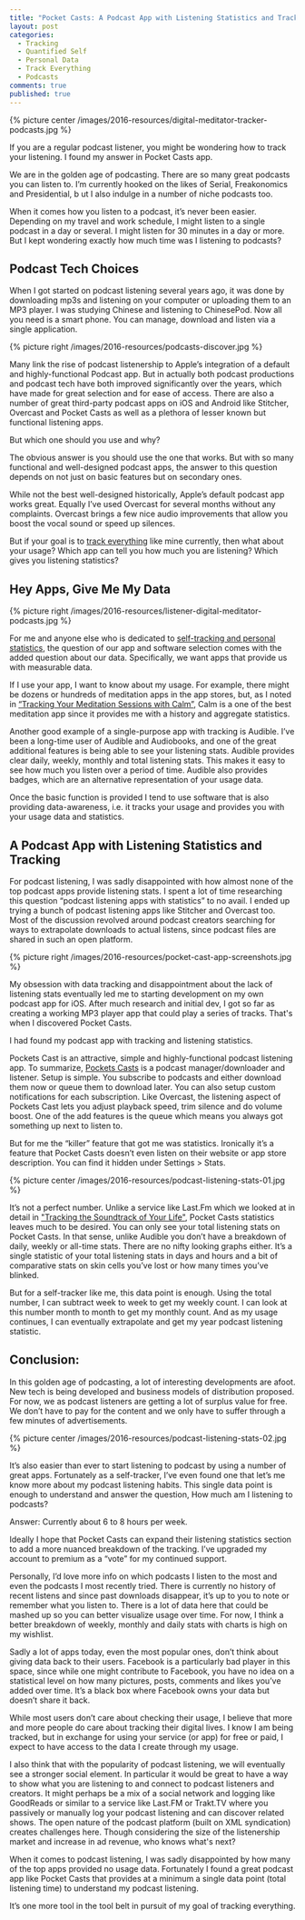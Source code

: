 ```yaml
---
title: "Pocket Casts: A Podcast App with Listening Statistics and Tracking"
layout: post
categories:
  - Tracking
  - Quantified Self
  - Personal Data
  - Track Everything
  - Podcasts
comments: true
published: true
---
```


{% picture center /images/2016-resources/digital-meditator-tracker-podcasts.jpg %}

If you are a regular podcast listener, you might be wondering how to track your listening. I found my answer in Pocket Casts app.

We are in the golden age of podcasting. There are so many great podcasts you can listen to. I’m currently hooked on the likes of Serial, Freakonomics and Presidential, b ut I also indulge in a number of niche podcasts too.

When it comes how you listen to a podcast, it’s never been easier. Depending on my travel and work schedule, I might listen to a single podcast in a day or several. I might listen for 30 minutes in a day or more. But I kept wondering exactly how much time was I listening to podcasts?

<!--more-->

## Podcast Tech Choices

When I got started on podcast listening several years ago, it was done by downloading mp3s and listening on your computer or uploading them to an MP3 player. I was studying Chinese and listening to ChinesePod. Now all you need is a smart phone. You can manage, download and listen via a single application.

{% picture right /images/2016-resources/podcasts-discover.jpg %}

Many link the rise of podcast listenership to Apple’s integration of a default and highly-functional Podcast app. But in actually both podcast productions and podcast tech have both improved significantly over the years, which have made for great selection and for ease of access. There are also a number of great third-party podcast apps on iOS and Android like Stitcher, Overcast and Pocket Casts as well as a plethora of lesser known but functional listening apps.

But which one should you use and why?

The obvious answer is you should use the one that works. But with so many functional and well-designed podcast apps, the answer to this question depends on not just on basic features but on secondary ones.

While not the best well-designed historically, Apple’s default podcast app works great. Equally I’ve used Overcast for several months without any complaints. Overcast brings a few nice audio improvements that allow you boost the vocal sound or speed up silences.

But if your goal is to [track everything]() like mine currently, then what about your usage? Which app can tell you how much you are listening? Which gives you listening statistics?

## Hey Apps, Give Me My Data

{% picture right /images/2016-resources/listener-digital-meditator-podcasts.jpg %}

For me and anyone else who is dedicated to [self-tracking and personal statistics](http://www.markwk.com/category/track-everything/), the question of our app and software selection comes with the added question about our data. Specifically, we want apps that provide us with measurable data.

If I use your app, I want to know about my usage. For example, there might be dozens or hundreds of meditation apps in the app stores, but, as I noted in [“Tracking Your Meditation Sessions with Calm”](http://www.markwk.com/2016/09/meditation-tracker.html), Calm is a one of the best meditation app since it provides me with a history and aggregate statistics.

Another good example of a single-purpose app with tracking is Audible. I’ve been a long-time user of Audible and Audiobooks, and one of the great additional features is being able to see your listening stats. Audible provides clear daily, weekly, monthly and total listening stats. This makes it easy to see how much you listen over a period of time. Audible also provides badges, which are an alternative representation of your usage data.

Once the basic function is provided I tend to use software that is also providing data-awareness, i.e. it tracks your usage and provides you with your usage data and statistics.

## A Podcast App with Listening Statistics and Tracking

For podcast listening, I was sadly disappointed with how almost none of the top podcast apps provide listening stats. I spent a lot of time researching this question “podcast listening apps with statistics” to no avail. I ended up trying a bunch of podcast listening apps like Stitcher and Overcast too. Most of the discussion revolved around podcast creators searching for ways to extrapolate downloads to actual listens, since podcast files are shared in such an open platform.

{% picture right /images/2016-resources/pocket-cast-app-screenshots.jpg %}

My obsession with data tracking and disappointment about the lack of listening stats eventually led me to starting development on my own podcast app for iOS. After much research and initial dev, I got so far as creating a working MP3 player app that could play a series of tracks. That's when I discovered Pocket Casts.

I had found my podcast app with tracking and listening statistics.

Pockets Cast is an attractive, simple and highly-functional podcast listening app. To summarize, [Pockets Casts](http://www.shiftyjelly.com/pocketcasts/) is a podcast manager/downloader and listener. Setup is simple. You subscribe to podcasts and either download them now or queue them to download later. You can also setup custom notifications for each subscription. Like Overcast, the listening aspect of Pockets Cast lets you adjust playback speed, trim silence and do volume boost. One of the add features is the queue which means you always got something up next to listen to.

But for me the “killer” feature that got me was statistics. Ironically it’s a feature that Pocket Casts doesn’t even listen on their website or app store description. You can find it hidden under Settings > Stats.

{% picture center /images/2016-resources/podcast-listening-stats-01.jpg %}

It’s not a perfect number. Unlike a service like Last.Fm which we looked at in detail in ["Tracking the Soundtrack of Your Life"](http://www.markwk.com/2016/09/tracking-music-listening.html), Pocket Casts statistics leaves much to be desired. You can only see your total listening stats on Pocket Casts. In that sense, unlike Audible you don’t have a breakdown of daily, weekly or all-time stats. There are no nifty looking graphs either. It’s a single statistic of your total listening stats in days and hours and a bit of comparative stats on skin cells you’ve lost or how many times you’ve blinked.

But for a self-tracker like me, this data point is enough. Using the total number, I can subtract week to week to get my weekly count. I can look at this number month to month to get my monthly count. And as my usage continues, I can eventually extrapolate and get my year podcast listening statistic.

## Conclusion:

In this golden age of podcasting, a lot of interesting developments are afoot. New tech is being developed and business models of distribution proposed. For now, we as podcast listeners are getting a lot of surplus value for free. We don’t have to pay for the content and we only have to suffer through a few minutes of advertisements.

{% picture center /images/2016-resources/podcast-listening-stats-02.jpg %}

It’s also easier than ever to start listening to podcast by using a number of great apps. Fortunately as a self-tracker, I’ve even found one that let’s me know more about my podcast listening habits. This single data point is enough to understand and answer the question, How much am I listening to podcasts?

Answer: Currently about 6 to 8 hours per week.

Ideally I hope that Pocket Casts can expand their listening statistics section to add a more nuanced breakdown of the tracking. I’ve upgraded my account to premium as a “vote” for my continued support.

Personally, I’d love more info on which podcasts I listen to the most and even the podcasts I most recently tried. There is currently no history of recent listens and since past downloads disappear, it’s up to you to note or remember what you listen to. There is a lot of data here that could be mashed up so you can better visualize usage over time. For now, I think a better breakdown of weekly, monthly and daily stats with charts is high on my wishlist.

Sadly a lot of apps today, even the most popular ones, don’t think about giving data back to their users. Facebook is a particularly bad player in this space, since while one might contribute to Facebook, you have no idea on a statistical level on how many pictures, posts, comments and likes you’ve added over time. It’s a black box where Facebook owns your data but doesn’t share it back.

While most users don’t care about checking their usage, I believe that more and more people do care about tracking their digital lives. I know I am being tracked, but in exchange for using your service (or app) for free or paid, I expect to have access to the data I create through my usage.

I also think that with the popularity of podcast listening, we will eventually see a stronger social element. In particular it would be great to have a way to show what you are listening to and connect to podcast listeners and creators. It might perhaps be a mix of a social network and logging like GoodReads or similar to a service like Last.FM or Trakt.TV where you passively or manually log your podcast listening and can discover related shows. The open nature of the podcast platform (built on XML syndication) creates challenges here. Though considering the size of the listenership market and increase in ad revenue, who knows what's next?

When it comes to podcast listening, I was sadly disappointed by how many of the top apps provided no usage data. Fortunately I found a great podcast app like Pocket Casts that provides at a minimum a single data point (total listening time) to understand my podcast listening.

It’s one more tool in the tool belt in pursuit of my goal of tracking everything.
